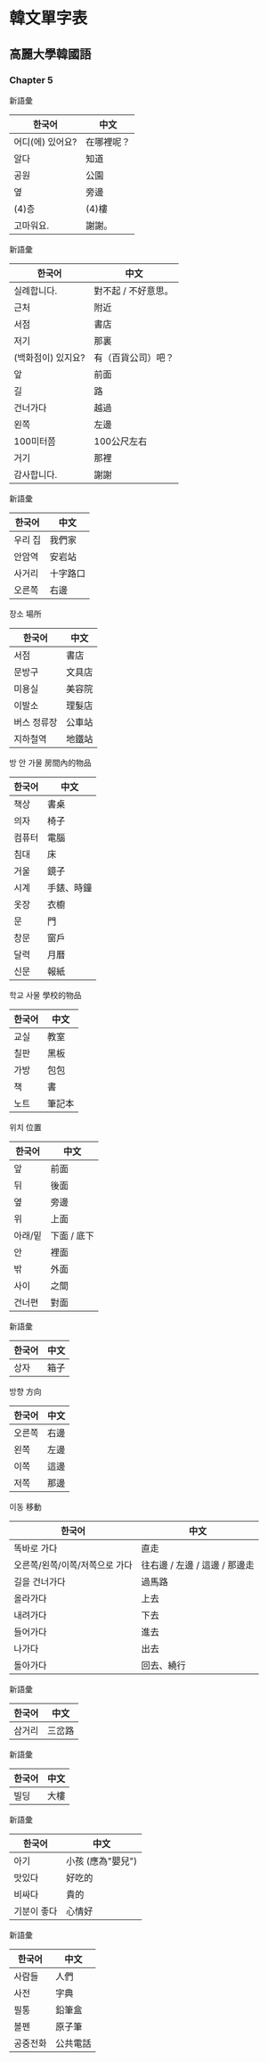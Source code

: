 # 韓文單字表


## 高麗大學韓國語


### Chapter 5

新語彙

한국어 | 中文
--- | ---
어디(에) 있어요? | 在哪裡呢？
알다 | 知道
공원 | 公園
옆 | 旁邊
(4)층 | (4)樓
고마워요. | 謝謝。


新語彙

한국어 | 中文
--- | ---
실례합니다. | 對不起 / 不好意思。
근처 | 附近
서점 | 書店
저기 | 那裏
(백화점이) 있지요? | 有（百貨公司）吧？
앞 | 前面
길 | 路
건너가다 | 越過
왼쪽 | 左邊
100미터쯤 | 100公尺左右
거기 | 那裡
감사합니다. | 謝謝


新語彙

한국어 | 中文
--- | ---
우리 집 | 我們家
안암역 | 安岩站
사거리 | 十字路口
오른쪽 | 右邊


장소 場所

한국어 | 中文
--- | ---
서점 | 書店
문방구 | 文具店
미용실 | 美容院
이발소 | 理髮店
버스 정류장 | 公車站
지하철역 | 地鐵站


방 안 가물 房間內的物品

한국어 | 中文
--- | ---
책상 | 書桌
의자 | 椅子
컴퓨터 | 電腦
침대 | 床
거울 | 鏡子
시계 | 手錶、時鐘
옷장 | 衣櫥
문 | 門
창문 | 窗戶
달력 | 月曆
신문 | 報紙


학교 사물 學校的物品

한국어 | 中文
--- | ---
교실 | 教室
칠판 | 黑板
가방 | 包包
책 | 書
노트 | 筆記本


위치 位置

한국어 | 中文
--- | ---
앞 | 前面
뒤 | 後面
옆 | 旁邊
위 | 上面
아래/밑 | 下面 / 底下
안 | 裡面
밖 | 外面
사이 | 之間
건너편 | 對面


新語彙

한국어 | 中文
--- | ---
상자 | 箱子


방향 方向

한국어 | 中文
--- | ---
오른쪽 | 右邊
왼쪽 | 左邊
이쪽 | 這邊
저쪽 | 那邊


이동 移動

한국어 | 中文
--- | ---
똑바로 가다 | 直走
오른쪽/왼쪽/이쪽/저쪽으로 가다 | 往右邊 / 左邊 / 這邊 / 那邊走
길을 건너가다 | 過馬路
올라가다 | 上去
내려가다 | 下去
들어가다 | 進去
나가다 | 出去
돌아가다 | 回去、繞行


新語彙

한국어 | 中文
--- | ---
삼거리 | 三岔路


新語彙

한국어 | 中文
--- | ---
빌딩 | 大樓


新語彙

한국어 | 中文
--- | ---
아기 | 小孩 (應為"嬰兒")
맛있다 | 好吃的
비싸다 | 貴的
기분이 좋다 | 心情好


新語彙

한국어 | 中文
--- | ---
사람들 | 人們
사전 | 字典
필통 | 鉛筆盒
볼펜 | 原子筆
공중전화 | 公共電話
